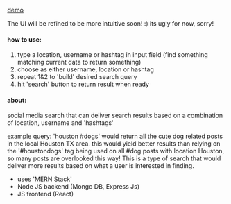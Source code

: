 [demo](https://shrouded-hollows-29446.herokuapp.com/)

The UI will be refined to be more intuitive soon! :) its ugly for now, sorry!

#### how to use:
1. type a location, username or hashtag in input field (find something matching current data to return something)
2. choose as either username, location or hashtag
3. repeat 1&2 to 'build' desired search query
3. hit 'search' button to return result when ready

#### about:

social media search that can deliver search results based on a combination of location, username and 'hashtags'

example query: 'houston #dogs' would return all the cute dog related posts in the local Houston TX area. this would yield better results than relying on the '#houstondogs' tag being used on all #dog posts with location Houston, so many posts are overlooked this way! This is a type of search that would deliver more results based on what a user is interested in finding. 

* uses 'MERN Stack'
* Node JS backend (Mongo DB, Express Js)
* JS frontend (React)


